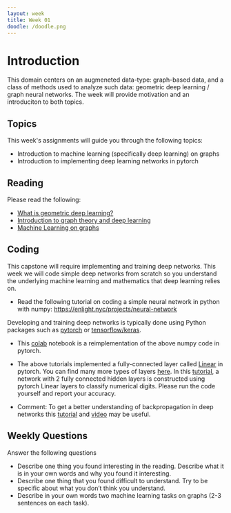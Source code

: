 ```yaml
---
layout: week
title: Week 01
doodle: /doodle.png
---
```


# Introduction
This domain centers on an augmeneted data-type: graph-based data, and a class of methods used to analyze such data: geometric deep learning / graph neural networks. The week will provide motivation and an introduciton to both topics.

## Topics

This week's assignments will guide you through the following topics:
- Introduction to machine learning (specifically deep learning) on graphs
- Introduction to implementing deep learning networks in pytorch    

## Reading

Please read the following:
- [What is geometric deep learning?](https://medium.com/@flawnsontong1/what-is-geometric-deep-learning-b2adb662d91d)
- [Introduction to graph theory and deep learning](https://towardsdatascience.com/graph-theory-and-deep-learning-know-hows-6556b0e9891b)
- [Machine Learning on graphs](https://towardsdatascience.com/machine-learning-tasks-on-graphs-7bc8f175119a)

## Coding
This capstone will require implementing and training deep networks.
This week we will code simple deep networks from scratch so you understand the underlying machine learning and mathematics that deep learning relies on.
* Read the following tutorial on coding a simple neural network in python with numpy:
https://enlight.nyc/projects/neural-network

Developing and training deep networks is typically done using Python packages such as [pytorch](https://pytorch.org/tutorials/beginner/deep_learning_60min_blitz.html) or [tensorflow/keras](https://www.tensorflow.org/tutorials).
* This [colab](https://colab.research.google.com/drive/109gHWFUlUzuwhgXROpzIuVoSPZA_qeoy) notebook is a reimplementation of the above numpy code in pytorch.

* The above tutorials implemented a fully-connected layer called [Linear](https://pytorch.org/docs/stable/generated/torch.nn.Linear.html) in pytorch. You can find many more types of layers [here](https://pytorch.org/docs/stable/nn.html). In this [tutorial](https://towardsdatascience.com/handwritten-digit-mnist-pytorch-977b5338e627), a network with 2 fully connected hidden layers is constructed using pytorch Linear layers to classify numerical digits. Please run the code yourself and report your accuracy.

* Comment: To get a better understanding of backpropagation in deep networks this [tutorial](https://towardsdatascience.com/math-neural-network-from-scratch-in-python-d6da9f29ce65) and [video](https://www.youtube.com/watch?v=tIeHLnjs5U8&t=585s&ab_channel=3Blue1Brown) may be useful.


## Weekly Questions

Answer the following questions
- Describe one thing you found interesting in the reading. Describe what it is in your own words and why you found it interesting.
- Describe one thing that you found difficult to understand. Try to be specific about what you don’t think you understand.
- Describe in your own words two machine learning tasks on graphs (2-3 sentences on each task).
